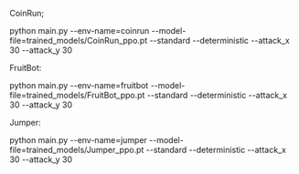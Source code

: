 CoinRun;

python main.py --env-name=coinrun --model-file=trained_models/CoinRun_ppo.pt --standard --deterministic --attack_x 30 --attack_y 30

FruitBot:

python main.py --env-name=fruitbot --model-file=trained_models/FruitBot_ppo.pt --standard --deterministic --attack_x 30 --attack_y 30

Jumper:

python main.py --env-name=jumper --model-file=trained_models/Jumper_ppo.pt --standard --deterministic --attack_x 30 --attack_y 30

